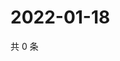 # 2022-01-18

共 0 条

<!-- BEGIN WEIBO -->
<!-- 最后更新时间 Tue Jan 18 2022 03:10:09 GMT+0800 (China Standard Time) -->

<!-- END WEIBO -->
